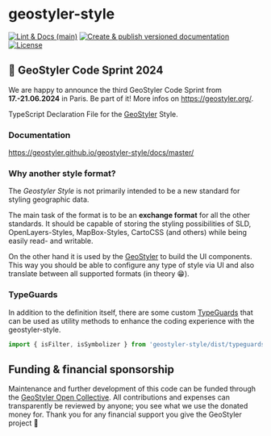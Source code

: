 # geostyler-style

[![Lint & Docs (main)](https://github.com/geostyler/geostyler-style/actions/workflows/on-push-master.yml/badge.svg)](https://github.com/geostyler/geostyler-style/actions/workflows/on-push-master.yml)
[![Create & publish versioned documentation](https://github.com/geostyler/geostyler-style/actions/workflows/on-publish.yml/badge.svg)](https://github.com/geostyler/geostyler-style/actions/workflows/on-publish.yml)
[![License](https://img.shields.io/github/license/geostyler/geostyler-style)](https://github.com/geostyler/geostyler-style/blob/master/LICENSE)

## :rocket: GeoStyler Code Sprint 2024

We are happy to announce the third GeoStyler Code Sprint from **17.-21.06.2024** in Paris. Be part of it! More infos on https://geostyler.org/.

TypeScript Declaration File for the [GeoStyler](https://github.com/geostyler/geostyler) Style.

### Documentation

https://geostyler.github.io/geostyler-style/docs/master/

### Why another style format?

The *Geostyler Style* is not primarily intended to be a new standard for styling geographic data.

The main task of the format is to be an **exchange format** for all the other standards. It should be
capable of storing the styling possibilities of SLD, OpenLayers-Styles, MapBox-Styles, CartoCSS (and others)
while being easily read- and writable.

On the other hand it is used by the [GeoStyler](https://github.com/geostyler/geostyler) to build the UI components. This
way you should be able to configure any type of style via UI and also translate between all supported formats (in theory :grin:).

### TypeGuards

In addition to the definition itself, there are some custom [TypeGuards](https://basarat.gitbook.io/typescript/type-system/typeguard#user-defined-type-guards) that can be used as utility methods to enhance the coding experience with the geostyler-style.

```typescript
import { isFilter, isSymbolizer } from 'geostyler-style/dist/typeguards';
```

## <a name="funding"></a>Funding & financial sponsorship

Maintenance and further development of this code can be funded through the
[GeoStyler Open Collective](https://opencollective.com/geostyler). All contributions and
expenses can transparently be reviewed by anyone; you see what we use the donated money for.
Thank you for any financial support you give the GeoStyler project 💞

